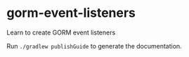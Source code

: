 # gorm-event-listeners
Learn to create GORM event listeners

Run `./gradlew publishGuide` to generate the documentation.
